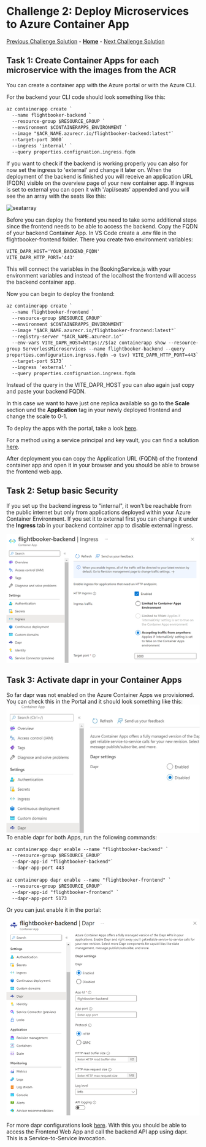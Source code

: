 # Challenge 2: Deploy Microservices to Azure Container App

[Previous Challenge Solution](01-Build-and-push-locally-solution.md) - **[Home](../README.md)** - [Next Challenge Solution](03-GitHub-Actions-solution.md)

## Task 1: Create Container Apps for each microservice with the images from the ACR


You can create a container app with the Azure portal or with the Azure CLI.

For the backend your CLI code should look something like this: 
```
az containerapp create `
  --name flightbooker-backend `
  --resource-group $RESOURCE_GROUP `
  --environment $CONTAINERAPPS_ENVIRONMENT `
  --image "$ACR_NAME.azurecr.io/flightbooker-backend:latest"`
  --target-port 3000`
  --ingress 'internal' `
  --query properties.configruation.ingress.fqdn
```
If you want to check if the backend is working properly you can also for now set the ingress to 'external' and change it later on. 
When the deployment of the backend is finished you will receive an application URL (FQDN) visible on the overview page of your new container app. If ingress is set to external you can open it with '/api/seats' appended and you will see the an array with the seats like this:

![seatarray](../Images/seatarray.png)

Before you can deploy the frontend you need to take some additional steps since the frontend needs to be able to access the backend. Copy the FQDN of your backend Container App. In VS Code create a .env file in the flightbooker-frontend folder. There you create two environment variables:

```
VITE_DAPR_HOST='YOUR_BACKEND_FQDN'
VITE_DAPR_HTTP_PORT='443'
```
This will connect the variables in the BookingService.js with your environment variables and instead of the localhost the frontend will access the backend container app. 

Now you can begin to deploy the frontend:
```
az containerapp create `
  --name flightbooker-frontend `
  --resource-group $RESOURCE_GROUP`
  --environment $CONTAINERAPPS_ENVIRONMENT`
  --image "$ACR_NAME.azurecr.io/flightbooker-frontend:latest"`
  --registry-server "$ACR_NAME.azurecr.io"`
  --env-vars VITE_DAPR_HOST=https://$(az containerapp show --resource-group ServerlessMicroservices --name flightbooker-backend --query properties.configuration.ingress.fqdn -o tsv) VITE_DAPR_HTTP_PORT=443`
  --target-port 5173`
  --ingress 'external' `
  --query properties.configruation.ingress.fqdn
```

Instead of the query in the VITE_DAPR_HOST you can also again just copy and paste your backend FQDN.

In this case we want to have just one replica available so go to the <b>Scale</b> section und the <b>Application</b> tag in your newly deployed frontend and change the scale to 0-1.

To deploy the apps with the portal, take a look [here](https://learn.microsoft.com/en-us/azure/container-apps/get-started-existing-container-image-portal?pivots=container-apps-private-registry).

For a method using a service principal and key vault, you can find a solution [here](https://learn.microsoft.com/en-us/azure/container-instances/container-instances-using-azure-container-registry).

After deployment you can copy the Application URL (FQDN) of the frontend container app and open it in your browser and you should be able to browse the frontend web app.

## Task 2: Setup basic Security

If you set up the backend ingress to "internal", it won't be reachable from the public internet but only from applications deployed within your Azure Container Environment.
If you set it to external first you can change it under the <b>Ingress</b> tab in your backend container app to disable external ingress. 

![ingress-internal](../Images/ingress.png)

 
## Task 3: Activate dapr in your Container Apps
So far dapr was not enabled on the Azure Container Apps we provisioned. You can check this in the Portal and it should look something like this: 
![dapr-disabled](../Images/dapr-disabled.png)
<br>
To enable dapr for both Apps, run the following commands:

```
az containerapp dapr enable --name "flightbooker-backend" `
  --resource-group $RESOURCE_GROUP`
  --dapr-app-id "flightbooker-backend"`
  --dapr-app-port 443

az containerapp dapr enable --name "flightbooker-frontend" `
  --resource-group $RESOURCE_GROUP`
  --dapr-app-id "flightbooker-frontend" `
  --dapr-app-port 5173
```
Or you can just enable it in the portal:

![dapr-enabled](../Images/dapr-enabled.png)

For more dapr configurations look [here](https://learn.microsoft.com/en-us/azure/container-apps/dapr-overview?tabs=bicep1%2Cyaml).
With this you should be able to access the Frontend Web App and call the backend API app using dapr. This is a Service-to-Service invocation.
